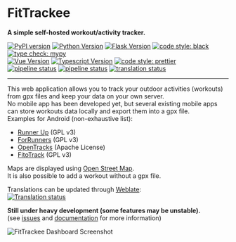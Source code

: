 # FitTrackee
**A simple self-hosted workout/activity tracker.**  

[![PyPI version](https://img.shields.io/pypi/v/fittrackee.svg)](https://pypi.org/project/fittrackee/) 
[![Python Version](https://img.shields.io/badge/python-3.7+-brightgreen.svg)](https://python.org)
[![Flask Version](https://img.shields.io/badge/flask-2.2-brightgreen.svg)](http://flask.pocoo.org/) 
[![code style: black](https://img.shields.io/badge/code%20style-black-black)](https://github.com/psf/black) 
[![type check: mypy](https://img.shields.io/badge/type%20check-mypy-blue)](http://mypy-lang.org/)  
[![Vue Version](https://img.shields.io/badge/vue-3.2-brightgreen.svg)](https://v3.vuejs.org/) 
[![Typescript Version](https://img.shields.io/npm/types/typescript)](https://www.typescriptlang.org/) 
[![code style: prettier](https://img.shields.io/badge/code_style-prettier-ff69b4.svg)](https://github.com/prettier/prettier)  
[![pipeline status](https://github.com/SamR1/FitTrackee/actions/workflows/.tests-python.yml/badge.svg)](https://github.com/SamR1/FitTrackee/actions/workflows/.tests-python.yml)
[![pipeline status](https://github.com/SamR1/FitTrackee/actions/workflows/.tests-javascript.yml/badge.svg)](https://github.com/SamR1/FitTrackee/actions/workflows/.tests-javascript.yml)
[![translation status](https://hosted.weblate.org/widgets/fittrackee/-/svg-badge.svg)](https://hosted.weblate.org/engage/fittrackee/)  

---

This web application allows you to track your outdoor activities (workouts) from gpx files and keep your data on your own server.  
No mobile app has been developed yet, but several existing mobile apps can store workouts data locally and export them into a gpx file.  
Examples for Android (non-exhaustive list):  
* [Runner Up](https://github.com/jonasoreland/runnerup) (GPL v3)  
* [ForRunners](https://gitlab.com/brvier/ForRunners) (GPL v3)  
* [OpenTracks](https://github.com/OpenTracksApp/OpenTracks) (Apache License)  
* [FitoTrack](https://codeberg.org/jannis/FitoTrack) (GPL v3)  

Maps are displayed using [Open Street Map](https://www.openstreetmap.org).  
It is also possible to add a workout without a gpx file.

Translations can be updated through [Weblate](https://hosted.weblate.org/engage/fittrackee/):  
[![Translation status](https://hosted.weblate.org/widgets/fittrackee/-/multi-auto.svg)](https://hosted.weblate.org/engage/fittrackee/)

**Still under heavy development (some features may be unstable).**  
(see [issues](https://github.com/SamR1/FitTrackee/issues) and [documentation](https://samr1.github.io/FitTrackee) for more information)  

![FitTrackee Dashboard Screenshot](https://samr1.github.io/FitTrackee/_images/fittrackee_screenshot-01.png)

